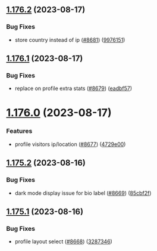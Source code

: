 ## [1.176.2](https://github.com/EddieHubCommunity/LinkFree/compare/v1.176.1...v1.176.2) (2023-08-17)


### Bug Fixes

* store country instead of ip ([#8681](https://github.com/EddieHubCommunity/LinkFree/issues/8681)) ([9976151](https://github.com/EddieHubCommunity/LinkFree/commit/99761512c5e31eacf1f9dcec1adab56b293bebb2))



## [1.176.1](https://github.com/EddieHubCommunity/LinkFree/compare/v1.176.0...v1.176.1) (2023-08-17)


### Bug Fixes

* replace on profile extra stats ([#8679](https://github.com/EddieHubCommunity/LinkFree/issues/8679)) ([eadbf57](https://github.com/EddieHubCommunity/LinkFree/commit/eadbf57ea1edad8969e6617e0cb382b36035b799))



# [1.176.0](https://github.com/EddieHubCommunity/LinkFree/compare/v1.175.2...v1.176.0) (2023-08-17)


### Features

* profile visitors ip/location ([#8677](https://github.com/EddieHubCommunity/LinkFree/issues/8677)) ([4729e00](https://github.com/EddieHubCommunity/LinkFree/commit/4729e0093e1ef62e653bf8ddceb42de99420842e))



## [1.175.2](https://github.com/EddieHubCommunity/LinkFree/compare/v1.175.1...v1.175.2) (2023-08-16)


### Bug Fixes

* dark mode display issue for bio label ([#8669](https://github.com/EddieHubCommunity/LinkFree/issues/8669)) ([85cbf2f](https://github.com/EddieHubCommunity/LinkFree/commit/85cbf2f2934811225034b2d76b42e00b9d541b4b))



## [1.175.1](https://github.com/EddieHubCommunity/LinkFree/compare/v1.175.0...v1.175.1) (2023-08-16)


### Bug Fixes

* profile layout select ([#8668](https://github.com/EddieHubCommunity/LinkFree/issues/8668)) ([3287346](https://github.com/EddieHubCommunity/LinkFree/commit/3287346eb161c82b2f92e95fb7bf635e4631e9b4))



